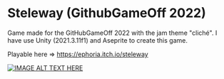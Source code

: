 # Steleway (GithubGameOff 2022)

Game made for the GitHubGameOff 2022 with the jam theme "cliché".
I have use Unity (2021.3.11f1) and Aseprite to create this game.

Playable here => https://ephoria.itch.io/steleway

[![IMAGE ALT TEXT HERE](https://img.youtube.com/vi/CxHLJDzhMs0/0.jpg)](https://www.youtube.com/watch?v=CxHLJDzhMs0)
